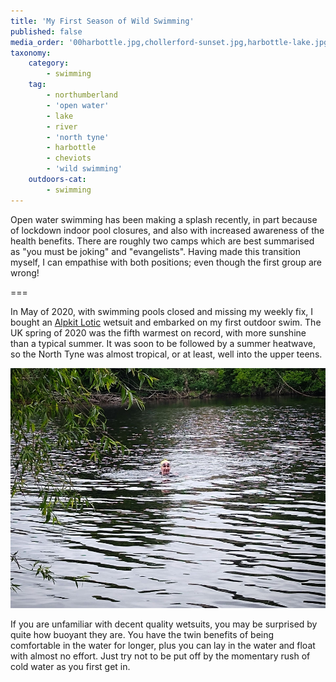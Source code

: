 ```yaml
---
title: 'My First Season of Wild Swimming'
published: false
media_order: '00harbottle.jpg,chollerford-sunset.jpg,harbottle-lake.jpg,newbiggin-breakwater.jpg,north-tyne-2.jpg,north-tyne-1.jpg,north-tyne-3.jpg,upper-coquetdale-book.jpg'
taxonomy:
    category:
        - swimming
    tag:
        - northumberland
        - 'open water'
        - lake
        - river
        - 'north tyne'
        - harbottle
        - cheviots
        - 'wild swimming'
    outdoors-cat:
        - swimming
---
```


Open water swimming has been making a splash recently, in part because of lockdown indoor pool closures, and also with increased awareness of the health benefits. There are roughly two camps which are best summarised as "you must be joking" and "evangelists". Having made this transition myself, I can empathise with both positions; even though the first group are wrong!

===

In May of 2020, with swimming pools closed and missing my weekly fix, I bought an [Alpkit Lotic](https://alpkit.com/products/lotic-mens) wetsuit and embarked on my first outdoor swim. The UK spring of 2020 was the fifth warmest on record, with more sunshine than a typical summer. It was soon to be followed by a summer heatwave, so the North Tyne was almost tropical, or at least, well into the upper teens.

![north-tyne-2](north-tyne-2.jpg "north-tyne-2")

If you are unfamiliar with decent quality wetsuits, you may be surprised by quite how buoyant they are. You have the twin benefits of being comfortable in the water for longer, plus you can lay in the water and float with almost no effort. Just try not to be put off by the momentary rush of cold water as you first get in.